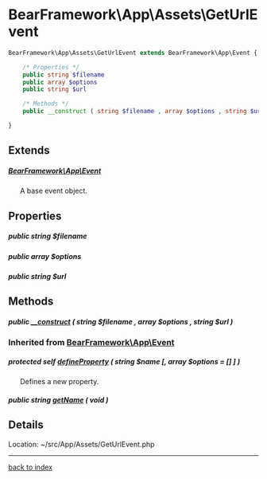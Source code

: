 # BearFramework\App\Assets\GetUrlEvent

```php
BearFramework\App\Assets\GetUrlEvent extends BearFramework\App\Event {

	/* Properties */
	public string $filename
	public array $options
	public string $url

	/* Methods */
	public __construct ( string $filename , array $options , string $url )

}
```

## Extends

##### [BearFramework\App\Event](bearframework.app.event.class.md)

&nbsp;&nbsp;&nbsp;&nbsp;&nbsp;&nbsp;A base event object.

## Properties

##### public string $filename

##### public array $options

##### public string $url

## Methods

##### public [__construct](bearframework.app.assets.geturlevent.__construct.method.md) ( string $filename , array $options , string $url )

### Inherited from [BearFramework\App\Event](bearframework.app.event.class.md)

##### protected self [defineProperty](bearframework.app.event.defineproperty.method.md) ( string $name [, array $options = [] ] )

&nbsp;&nbsp;&nbsp;&nbsp;&nbsp;&nbsp;Defines a new property.

##### public string [getName](bearframework.app.event.getname.method.md) ( void )

## Details

Location: ~/src/App/Assets/GetUrlEvent.php

---

[back to index](index.md)

